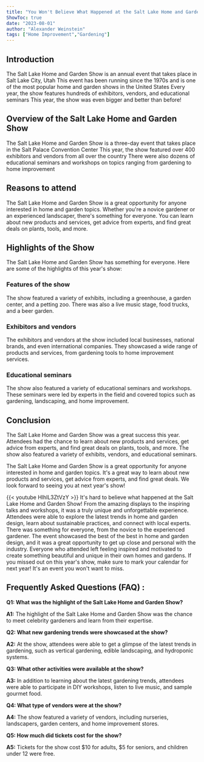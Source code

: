```yaml
---
title: "You Won't Believe What Happened at the Salt Lake Home and Garden Show!"
ShowToc: true 
date: "2023-08-01"
author: "Alexander Weinstein" 
tags: ["Home Improvement","Gardening"]
---
```

## Introduction
The Salt Lake Home and Garden Show is an annual event that takes place in Salt Lake City, Utah This event has been running since the 1970s and is one of the most popular home and garden shows in the United States Every year, the show features hundreds of exhibitors, vendors, and educational seminars This year, the show was even bigger and better than before! 

## Overview of the Salt Lake Home and Garden Show
The Salt Lake Home and Garden Show is a three-day event that takes place in the Salt Palace Convention Center This year, the show featured over 400 exhibitors and vendors from all over the country There were also dozens of educational seminars and workshops on topics ranging from gardening to home improvement 

## Reasons to attend
The Salt Lake Home and Garden Show is a great opportunity for anyone interested in home and garden topics. Whether you're a novice gardener or an experienced landscaper, there's something for everyone. You can learn about new products and services, get advice from experts, and find great deals on plants, tools, and more. 

## Highlights of the Show
The Salt Lake Home and Garden Show has something for everyone. Here are some of the highlights of this year's show: 

### Features of the show
The show featured a variety of exhibits, including a greenhouse, a garden center, and a petting zoo. There was also a live music stage, food trucks, and a beer garden. 

### Exhibitors and vendors
The exhibitors and vendors at the show included local businesses, national brands, and even international companies. They showcased a wide range of products and services, from gardening tools to home improvement services. 

### Educational seminars
The show also featured a variety of educational seminars and workshops. These seminars were led by experts in the field and covered topics such as gardening, landscaping, and home improvement. 

## Conclusion
The Salt Lake Home and Garden Show was a great success this year. Attendees had the chance to learn about new products and services, get advice from experts, and find great deals on plants, tools, and more. The show also featured a variety of exhibits, vendors, and educational seminars. 

The Salt Lake Home and Garden Show is a great opportunity for anyone interested in home and garden topics. It's a great way to learn about new products and services, get advice from experts, and find great deals. We look forward to seeing you at next year's show!

{{< youtube HlhlL3ZtVzY >}} 
It's hard to believe what happened at the Salt Lake Home and Garden Show! From the amazing displays to the inspiring talks and workshops, it was a truly unique and unforgettable experience. Attendees were able to explore the latest trends in home and garden design, learn about sustainable practices, and connect with local experts. There was something for everyone, from the novice to the experienced gardener. The event showcased the best of the best in home and garden design, and it was a great opportunity to get up close and personal with the industry. Everyone who attended left feeling inspired and motivated to create something beautiful and unique in their own homes and gardens. If you missed out on this year's show, make sure to mark your calendar for next year! It's an event you won't want to miss.

## Frequently Asked Questions (FAQ) :
**Q1: What was the highlight of the Salt Lake Home and Garden Show?**

**A1:** The highlight of the Salt Lake Home and Garden Show was the chance to meet celebrity gardeners and learn from their expertise.

**Q2: What new gardening trends were showcased at the show?**

**A2:** At the show, attendees were able to get a glimpse of the latest trends in gardening, such as vertical gardening, edible landscaping, and hydroponic systems.

**Q3: What other activities were available at the show?**

**A3:** In addition to learning about the latest gardening trends, attendees were able to participate in DIY workshops, listen to live music, and sample gourmet food.

**Q4: What type of vendors were at the show?**

**A4:** The show featured a variety of vendors, including nurseries, landscapers, garden centers, and home improvement stores.

**Q5: How much did tickets cost for the show?**

**A5:** Tickets for the show cost $10 for adults, $5 for seniors, and children under 12 were free.



